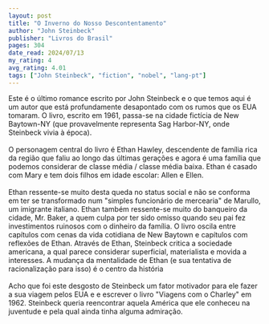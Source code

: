 ```yaml
---
layout: post
title: "O Inverno do Nosso Descontentamento"
author: "John Steinbeck"
publisher: "Livros do Brasil"
pages: 304
date_read: 2024/07/13
my_rating: 4
avg_rating: 4.01
tags: ["John Steinbeck", "fiction", "nobel", "lang-pt"]
---
```


Este é o último romance escrito por John Steinbeck e o que temos aqui é um autor que está profundamente desapontado com os rumos que os EUA tomaram. O livro, escrito em 1961, passa-se na cidade fictícia de New Baytown-NY (que provavelmente representa Sag Harbor-NY, onde Steinbeck vivia à época). <br/><br/>O personagem central do livro é Ethan Hawley, descendente de família rica da região que faliu ao longo das últimas gerações e agora é uma família que podemos considerar de classe média / classe média baixa. Ethan é casado com Mary e tem dois filhos em idade escolar: Allen e Ellen.  <br/><br/>Ethan ressente-se muito desta queda no status social e não se conforma em ter se transformado num "simples funcionário de mercearia" de Marullo, um imigrante italiano. Ethan também ressente-se muito do banqueiro da cidade, Mr. Baker, a quem culpa por ter sido omisso quando seu pai fez investimentos ruinosos com o dinheiro da família. O livro oscila entre capítulos com cenas da vida cotidiana de New Baytown e capítulos com reflexões de Ethan. Através de Ethan, Steinbeck critica a sociedade americana, a qual parece considerar superficial, materialista e movida a interesses. A mudança da mentalidade de Ethan (e sua tentativa de racionalização para isso) é o centro da história <br/><br/>Acho que foi este desgosto de Steinbeck um fator motivador para ele fazer a sua viagem pelos EUA e e escrever o livro "Viagens com o Charley" em 1962. Steinbeck queria reencontrar aquela América que ele conheceu na juventude e pela qual ainda tinha alguma admiração.

